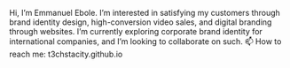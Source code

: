 Hi, I’m Emmanuel Ebole. 
I’m interested in satisfying my customers through brand identity design, high-conversion video sales, and digital branding through websites.
I’m currently exploring corporate brand identity for international companies, and I’m looking to collaborate on such.
📫 How to reach me:
t3chstacity.github.io

